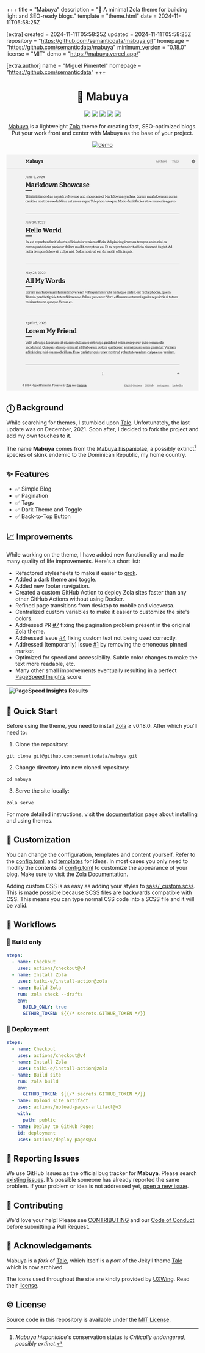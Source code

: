 
+++
title = "Mabuya"
description = "🦎 A minimal Zola theme for building light and SEO-ready blogs."
template = "theme.html"
date = 2024-11-11T05:58:25Z

[extra]
created = 2024-11-11T05:58:25Z
updated = 2024-11-11T05:58:25Z
repository = "https://github.com/semanticdata/mabuya.git"
homepage = "https://github.com/semanticdata/mabuya"
minimum_version = "0.18.0"
license = "MIT"
demo = "https://mabuya.vercel.app/"

[extra.author]
name = "Miguel Pimentel"
homepage = "https://github.com/semanticdata"
+++        

<div align="center">
<h1>🦎 Mabuya</h1>
  <img src="https://img.shields.io/github/languages/code-size/semanticdata/mabuya" />
  <img src="https://img.shields.io/github/repo-size/semanticdata/mabuya" />
  <img src="https://img.shields.io/github/commit-activity/t/semanticdata/mabuya" />
  <img src="https://img.shields.io/github/last-commit/semanticdata/mabuya" />
  <img src="https://img.shields.io/website/https/mabuya.vercel.app.svg" />
<br />

[Mabuya](https://mabuya.vercel.app/) is a lightweight [Zola](https://www.getzola.org) theme for creating fast, SEO-optimized blogs.  
Put your work front and center with Mabuya as the base of your project.

<a href="https://mabuya.vercel.app/">
<img src="https://img.shields.io/badge/Check out the Demo-F0E68C?style=for-the-badge&link=https://semanticdata.github.io/nullboard/" alt="demo" height="32px"; /></a>

<br />
<br />

<img alt="screenshot" src="screenshot.png" />
</div>

## ⓘ Background

While searching for themes, I stumbled upon [Tale](https://github.com/aaranxu/tale-zola). Unfortunately, the last update was on December, 2021. Soon after, I decided to fork the project and add my own touches to it.

The name **Mabuya** comes from the [Mabuya hispaniolae](https://en.wikipedia.org/wiki/Mabuya_hispaniolae?useskin=vector), a possibly extinct[^1] species of skink endemic to the Dominican Republic, my home country.

## ✨ Features

- ✅ Simple Blog
- ✅ Pagination
- ✅ Tags
- ✅ Dark Theme and Toggle
- ✅ Back-to-Top Button

## 📈 Improvements

While working on the theme, I have added new functionality and made many quality of life improvements. Here's a short list:

- Refactored stylesheets to make it easier to [grok](https://www.merriam-webster.com/dictionary/grok).
- Added a dark theme and toggle.
- Added new footer navigation.
- Created a custom GitHub Action to deploy Zola sites faster than any other GitHub Actions without using Docker.
- Refined page transitions from desktop to mobile and viceversa.
- Centralized custom variables to make it easier to customize the site's colors.
- Addressed PR [#7](https://github.com/aaranxu/tale-zola/pull/7) fixing the pagination problem present in the original Zola theme.
- Addressed Issue [#4](https://github.com/aaranxu/tale-zola/issues/4) fixing custom text not being used correctly.
- Addressed (temporarily) Issue [#1](https://github.com/aaranxu/tale-zola/issues/1) by removing the erroneous pinned marker.
- Optimized for speed and accessibility. Subtle color changes to make the text more readable, etc.
- Many other small improvements eventually resulting in a perfect [PageSpeed Insights](https://developers.google.com/speed/docs/insights/v5/about) score:

<div align=center>

| ![PageSpeed Insights Results](pagespeed-results.svg) |
| --- |

</div>

## 🚀 Quick Start

Before using the theme, you need to install [Zola](https://www.getzola.org/documentation/getting-started/installation/) ≥ v0.18.0. After which you'll need to:

1. Clone the repository:

```shell
git clone git@github.com:semanticdata/mabuya.git
```

2. Change directory into new cloned repository:

```shell
cd mabuya
```

3. Serve the site locally:

```shell
zola serve
```

For more detailed instructions, visit the [documentation](https://www.getzola.org/documentation/themes/installing-and-using-themes/) page about installing and using themes.

## 🎨 Customization

You can change the configuration, templates and content yourself. Refer to the [config.toml](config.toml), and [templates](templates) for ideas. In most cases you only need to modify the contents of [config.toml](config.toml) to customize the appearance of your blog. Make sure to visit the Zola [Documentation](https://www.getzola.org/documentation/getting-started/overview/).

Adding custom CSS is as easy as adding your styles to [sass/_custom.scss](sass/_custom.scss). This is made possible because SCSS files are backwards compatible with CSS. This means you can type normal CSS code into a SCSS file and it will be valid.

## 🔄 Workflows

### 🔨 Build only

```yml
steps:
  - name: Checkout
    uses: actions/checkout@v4
  - name: Install Zola
    uses: taiki-e/install-action@zola
  - name: Build Zola
    run: zola check --drafts
    env:
      BUILD_ONLY: true
      GITHUB_TOKEN: ${{/* secrets.GITHUB_TOKEN */}}
```

### 📢 Deployment

```yml
steps:
  - name: Checkout
    uses: actions/checkout@v4
  - name: Install Zola
    uses: taiki-e/install-action@zola
  - name: Build site
    run: zola build
    env:
      GITHUB_TOKEN: ${{/* secrets.GITHUB_TOKEN */}}
  - name: Upload site artifact
    uses: actions/upload-pages-artifact@v3
    with:
      path: public
  - name: Deploy to GitHub Pages
    id: deployment
    uses: actions/deploy-pages@v4
```

## 🚩 Reporting Issues

We use GitHub Issues as the official bug tracker for **Mabuya**. Please search [existing issues](https://github.com/semanticdata/mabuya/issues). It’s possible someone has already reported the same problem. If your problem or idea is not addressed yet, [open a new issue](https://github.com/semanticdata/mabuya/issues/new).

## 🤝 Contributing

We'd love your help! Please see [CONTRIBUTING](./CONTRIBUTING.md) and our [Code of Conduct](.github/CODE_OF_CONDUCT.md) before submitting a Pull Request.

## 💜 Acknowledgements

Mabuya is a *fork* of [Tale](https://github.com/aaranxu/tale-zola), which itself is a *port* of the Jekyll theme [Tale](https://github.com/chesterhow/tale) which is now archived.

The icons used throughout the site are kindly provided by [UXWing](https://uxwing.com/license/). Read their [license](https://uxwing.com/license/).

## ©️ License

Source code in this repository is available under the [MIT License](LICENSE).

[^1]: *Mabuya hispaniolae*'s conservation status is *Critically endangered, possibly extinct*.  

        
